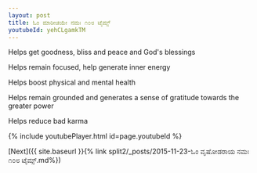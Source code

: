 ```yaml
---
layout: post
title: ಓಂ ಮಾರೀಚಯೇ ನಮಃ ೧೦೮ ಟೈಮ್ಸ್
youtubeId: yehCLgamkTM
---
```

 
 
Helps get goodness, bliss and peace and God's blessings
 
Helps remain focused, help generate inner energy 
 
Helps boost physical and mental health 
 
Helps remain grounded and generates a sense of gratitude towards the greater power 
 
Helps reduce bad karma
 
 
 
 


{% include youtubePlayer.html id=page.youtubeId %}
 
[Next]({{ site.baseurl }}{% link  split2/_posts/2015-11-23-ಓಂ ವೃಷೋಡರಾಯ ನಮಃ ೧೦೮ ಟೈಮ್ಸ್.md%})
 
